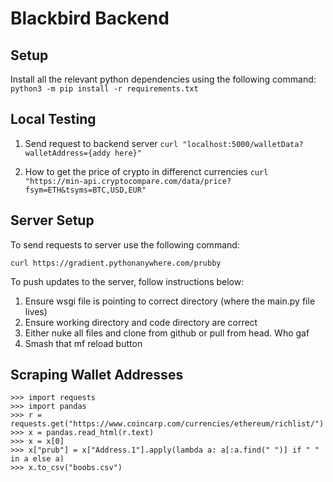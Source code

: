 # Blackbird Backend

## Setup

Install all the relevant python dependencies using the following command:
`python3 -m pip install -r requirements.txt `

## Local Testing

1. Send request to backend server
`curl "localhost:5000/walletData?walletAddress={addy here}"`

1. How to get the price of crypto in differenct currencies
`curl "https://min-api.cryptocompare.com/data/price?fsym=ETH&tsyms=BTC,USD,EUR"`

## Server Setup

To send requests to server use the following command:

`curl https://gradient.pythonanywhere.com/prubby`

To push updates to the server, follow instructions below:

1. Ensure wsgi file is pointing to correct directory (where the main.py file lives)
1. Ensure working directory and code directory are correct
1. Either nuke all files and clone from github or pull from head. Who gaf
1. Smash that mf reload button


## Scraping Wallet Addresses

```
>>> import requests
>>> import pandas
>>> r = requests.get("https://www.coincarp.com/currencies/ethereum/richlist/")
>>> x = pandas.read_html(r.text)
>>> x = x[0]
>>> x["prub"] = x["Address.1"].apply(lambda a: a[:a.find(" ")] if " " in a else a)
>>> x.to_csv("boobs.csv")
```
